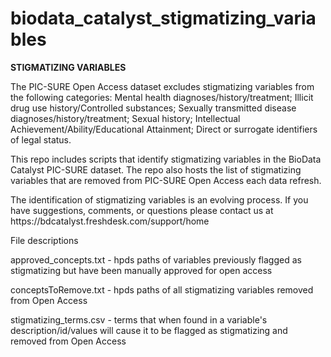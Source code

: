 # biodata_catalyst_stigmatizing_variables
<b>STIGMATIZING VARIABLES</b>
<p>The PIC-SURE Open Access dataset excludes stigmatizing variables from the following categories: Mental health diagnoses/history/treatment; Illicit drug use history/Controlled substances; Sexually transmitted disease diagnoses/history/treatment; Sexual history; Intellectual Achievement/Ability/Educational Attainment; Direct or surrogate identifiers of legal status.</p>
<p>This repo includes scripts that identify stigmatizing variables in the BioData Catalyst PIC-SURE dataset. The repo also hosts the list of stigmatizing variables that are removed from PIC-SURE Open Access each data refresh. </p>
<p>The identification of stigmatizing variables is an evolving process. If you have suggestions, comments, or questions please contact us at https://bdcatalyst.freshdesk.com/support/home


File descriptions

approved_concepts.txt - hpds paths of variables previously flagged as stigmatizing but have been manually approved for open access

conceptsToRemove.txt - hpds paths of all stigmatizing variables removed from Open Access

stigmatizing_terms.csv - terms that when found in a variable's description/id/values will cause it to be flagged as stigmatizing and removed from Open Access
